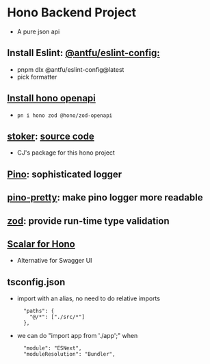 # Hono Backend Project

- A pure json api

## Install Eslint: [@antfu/eslint-config:](https://github.com/antfu/eslint-config)

- pnpm dlx @antfu/eslint-config@latest
- pick formatter

## [Install hono openapi](https://github.com/honojs/middleware/tree/main/packages/zod-openapi)

- ```
  pn i hono zod @hono/zod-openapi
  ```

## [stoker](https://www.npmjs.com/package/stoker?activeTab=readme): [source code](https://github.com/w3cj/stoker/tree/main)

- CJ's package for this hono project

## [Pino](https://www.npmjs.com/package/hono-pino): sophisticated logger

## [pino-pretty](https://www.npmjs.com/package/pino-pretty): make pino logger more readable

## [zod](https://zod.dev/?id=table-of-contents): provide run-time type validation

## [Scalar for Hono](https://www.npmjs.com/package/@scalar/hono-api-reference)
- Alternative for Swagger UI

## tsconfig.json

- import with an alias, no need to do relative imports
  ```
    "paths": {
      "@/*": ["./src/*"]
    },
  ```
- we can do "import app from './app';" when
  ```
    "module": "ESNext",
    "moduleResolution": "Bundler",
  ```
